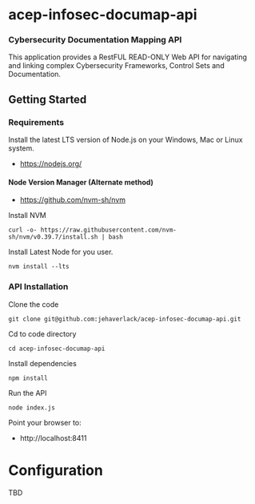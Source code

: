 # acep-infosec-documap-api
### Cybersecurity Documentation Mapping API

This application provides a RestFUL READ-ONLY Web API for navigating and linking complex Cybersecurity Frameworks, Control Sets and Documentation.

## Getting Started

### Requirements

Install the latest LTS version of Node.js on your Windows, Mac or Linux system.
- https://nodejs.org/

#### Node Version Manager (Alternate method)
- https://github.com/nvm-sh/nvm

Install NVM
```
curl -o- https://raw.githubusercontent.com/nvm-sh/nvm/v0.39.7/install.sh | bash
```

Install Latest Node for you user.
```
nvm install --lts
```

### API Installation

Clone the code
```
git clone git@github.com:jehaverlack/acep-infosec-documap-api.git
```

Cd to code directory
```
cd acep-infosec-documap-api
```

Install dependencies
```
npm install
```

Run the API
```
node index.js
```

Point your browser to:

- http://localhost:8411


# Configuration

TBD
